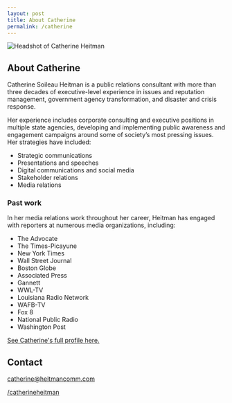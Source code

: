 ```yaml
---
layout: post
title: About Catherine
permalink: /catherine
---
```


![Headshot of Catherine Heitman](https://heit.mn/heitmancomm.com/assets/headshot.png)

## About Catherine

Catherine Soileau Heitman is a public relations consultant with more than three decades of executive-level experience in issues and reputation management, government agency transformation, and disaster and crisis response.

Her experience includes corporate consulting and executive positions in multiple state agencies, developing and implementing public awareness and engagement campaigns around some of society’s most pressing issues. Her strategies have included:

- Strategic communications
- Presentations and speeches
- Digital communications and social media
- Stakeholder relations
- Media relations

### Past work
In her media relations work throughout her career, Heitman has engaged with reporters at numerous media organizations, including:

- The Advocate
- The Times-Picayune
- New York Times
- Wall Street Journal
- Boston Globe
- Associated Press
- Gannett
- WWL-TV
- Louisiana Radio Network
- WAFB-TV
- Fox 8
- National Public Radio
- Washington Post

[See Catherine's full profile here.](https://www.linkedin.com/in/catherineheitman/)

## Contact

<i class="bi bi-envelope"></i> [catherine@heitmancomm.com](catherine@heitmancomm.com)

<i class="bi bi-linkedin"></i> [/catherineheitman](https://www.linkedin.com/in/catherineheitman/)
